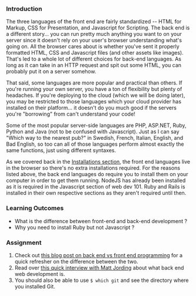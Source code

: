 ### Introduction

The three languages of the front end are fairly standardized -- HTML for Markup, CSS for Presentation, and Javascript for Scripting.  The back end is a different story... you can run pretty much anything you want to on your server since it doesn't rely on your user's browser understanding what's going on.  All the browser cares about is whether you've sent it properly formatted HTML, CSS and Javascript files (and other assets like images).  That's led to a whole lot of different choices for back-end languages.  As long as it can take in an HTTP request and spit out some HTML, you can probably put it on a server somehow.

That said, some languages are more popular and practical than others.  If you're running your own server, you have a ton of flexibility but plenty of headaches.  If you're deploying to the cloud (which we will be doing later), you may be restricted to those languages which your cloud provider has installed on their platform... it doesn't do you much good if the servers you're "borrowing" from can't understand your code!  

Some of the most popular server-side languages are PHP, ASP.NET, Ruby, Python and Java (not to be confused with Javascript).  Just as I can say "Which way to the nearest pub?" in Swedish, French, Italian, English, and Bad English, so too can all of those languages perform almost exactly the same functions, just using different syntaxes.

As we covered back in the [Installations section](https://www.theodinproject.com/courses/web-development-101/lessons/installation-overview), the front end languages live in the browser so there's no extra installations required.  For the reasons listed above, the back end languages do require you to install them on your computer in order to get them running.  NodeJS has already been installed as it is required in the Javascript section of web dev 101. Ruby and Rails is installed in their own respective sections as they aren't required until then.

### Learning Outcomes

* What is the difference between front-end and back-end development ?
* Why you need to install Ruby but not Javascript ? 

### Assignment

<div class="lesson-content__panel" markdown="1">

  1. Check out [this blog post on back end vs front end programming](http://blog.teamtreehouse.com/i-dont-speak-your-language-frontend-vs-backend) for a quick refresher on the difference between the two.
  2. Read over [this quick interview with Matt Jording](https://generalassemb.ly/blog/what-is-back-end-web-development/) about what back end web development is.
  3. You should also be able to use `$ which git` and see the directory where you installed Git.

</div>
